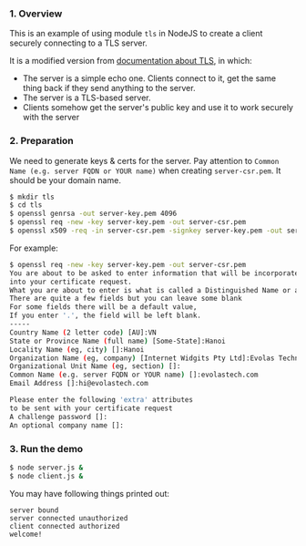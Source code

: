 ### 1. Overview

This is an example of using module `tls` in NodeJS to create a client securely connecting to a TLS server.

It is a modified version from [documentation about TLS](https://nodejs.org/api/tls.html), in which:
+ The server is a simple echo one. Clients connect to it, get the same thing back if they send anything to the server. 
+ The server is a TLS-based server. 
+ Clients somehow get the server's public key and use it to work securely with the server

### 2. Preparation

We need to generate keys & certs for the server. Pay attention to `Common Name (e.g. server FQDN or YOUR name)` when creating `server-csr.pem`. It should be your domain name.

```sh
$ mkdir tls
$ cd tls
$ openssl genrsa -out server-key.pem 4096
$ openssl req -new -key server-key.pem -out server-csr.pem
$ openssl x509 -req -in server-csr.pem -signkey server-key.pem -out server-cert.pem
```

For example:
```sh
$ openssl req -new -key server-key.pem -out server-csr.pem
You are about to be asked to enter information that will be incorporated
into your certificate request.
What you are about to enter is what is called a Distinguished Name or a DN.
There are quite a few fields but you can leave some blank
For some fields there will be a default value,
If you enter '.', the field will be left blank.
-----
Country Name (2 letter code) [AU]:VN
State or Province Name (full name) [Some-State]:Hanoi
Locality Name (eg, city) []:Hanoi
Organization Name (eg, company) [Internet Widgits Pty Ltd]:Evolas Technologies
Organizational Unit Name (eg, section) []:
Common Name (e.g. server FQDN or YOUR name) []:evolastech.com
Email Address []:hi@evolastech.com

Please enter the following 'extra' attributes
to be sent with your certificate request
A challenge password []:
An optional company name []:
```

### 3. Run the demo

```sh
$ node server.js &
$ node client.js &
```

You may have following things printed out:

```text
server bound
server connected unauthorized
client connected authorized
welcome!
```
